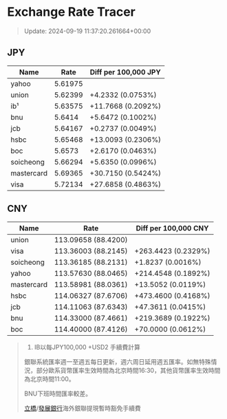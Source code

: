 # Exchange Rate Tracer

> Update: 2024-09-19 11:37:20.261664+00:00

## JPY

| Name       |    Rate | Diff per 100,000 JPY   |
|------------|---------|------------------------|
| yahoo      | 5.61975 |                        |
| union      | 5.62399 | +4.2332 (0.0753%)      |
| ib¹        | 5.63575 | +11.7668 (0.2092%)     |
| bnu        | 5.6414  | +5.6472 (0.1002%)      |
| jcb        | 5.64167 | +0.2737 (0.0049%)      |
| hsbc       | 5.65468 | +13.0093 (0.2306%)     |
| boc        | 5.6573  | +2.6170 (0.0463%)      |
| soicheong  | 5.66294 | +5.6350 (0.0996%)      |
| mastercard | 5.69365 | +30.7150 (0.5424%)     |
| visa       | 5.72134 | +27.6858 (0.4863%)     |

## CNY

| Name       | Rate                | Diff per 100,000 CNY   |
|------------|---------------------|------------------------|
| union      | 113.09658	(88.4200) |                        |
| visa       | 113.36003	(88.2145) | +263.4423 (0.2329%)    |
| soicheong  | 113.36185	(88.2131) | +1.8237 (0.0016%)      |
| yahoo      | 113.57630	(88.0465) | +214.4548 (0.1892%)    |
| mastercard | 113.58981	(88.0361) | +13.5052 (0.0119%)     |
| hsbc       | 114.06327	(87.6706) | +473.4600 (0.4168%)    |
| jcb        | 114.11063	(87.6343) | +47.3611 (0.0415%)     |
| bnu        | 114.33000	(87.4661) | +219.3689 (0.1922%)    |
| boc        | 114.40000	(87.4126) | +70.0000 (0.0612%)     |


> 1. IB以每JPY100,000 +USD2 手續費計算
>
> 銀聯系統匯率週一至週五每日更新，週六周日延用週五匯率。如無特殊情況，部分歐系貨幣匯率生效時間為北京時間16:30，其他貨幣匯率生效時間為北京時間11:00。
>
> BNU下班時間匯率較差。
>
> [立橋](https://www.wlbank.com.mo/uploads/ueditor/file/20181211/1544536513900230.pdf)/[發展銀行](https://www.mdb.com.mo/Service_Charges_20230728.pdf)海外銀聯提現暫時豁免手續費

